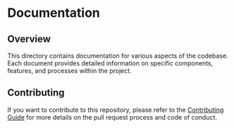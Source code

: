 # Documentation

## Overview

This directory contains documentation for various aspects of the codebase. Each document provides detailed information on specific components, features, and processes within the project.

## Contributing

If you want to contribute to this repository, please refer to the [Contributing Guide](../CONTRIBUTING.md) for more details on the pull request process and code of conduct.
